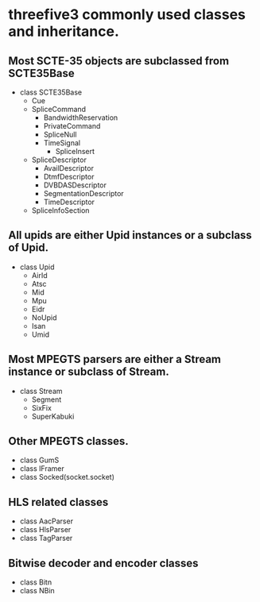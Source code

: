 # threefive3 commonly used classes and inheritance.

## Most SCTE-35 objects are subclassed from SCTE35Base
* class SCTE35Base
    * Cue
    * SpliceCommand
         *  BandwidthReservation
         *  PrivateCommand
         *  SpliceNull
         *  TimeSignal
            *  SpliceInsert     
    * SpliceDescriptor
        * AvailDescriptor
        * DtmfDescriptor
        * DVBDASDescriptor
        * SegmentationDescriptor
        * TimeDescriptor
   * SpliceInfoSection

## All upids are either Upid instances or a subclass of Upid.
* class Upid
    * AirId
    * Atsc
    *  Mid
    *   Mpu
    *   Eidr
    * NoUpid
    * Isan
    * Umid

## Most MPEGTS parsers are either a Stream instance or subclass of Stream.
* class Stream
    * Segment
    * SixFix
    * SuperKabuki

## Other MPEGTS classes.
* class GumS
* class IFramer
* class Socked(socket.socket)

## HLS related classes
* class AacParser
* class HlsParser
* class TagParser

## Bitwise decoder and encoder classes
* class Bitn
* class NBin


